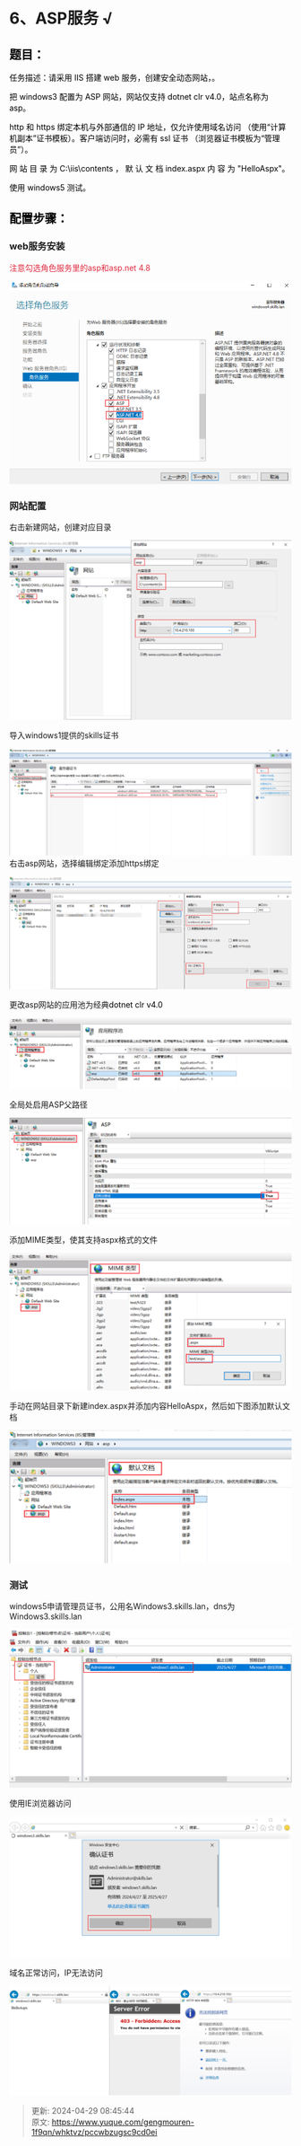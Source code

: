 # 6、ASP服务 √

## **<font style="color:rgb(0,0,0);">题目：</font>**
<font style="color:rgb(0,0,0);">任务描述：请采用 IIS 搭建 web 服务，创建安全动态网站，。 </font>

<font style="color:rgb(0,0,0);">把 windows3 配置为 ASP 网站，网站仅支持 dotnet clr v4.0，站点名称为 asp。 </font>

<font style="color:rgb(0,0,0);">http 和 https 绑定本机与外部通信的 IP 地址，仅允许使用域名访问 （使用“计算机副本”证书模板）。客户端访问时，必需有 ssl 证书 （浏览器证书模板为“管理员”）。 </font>

<font style="color:rgb(0,0,0);">网 站 目 录 为 C:\iis\contents ， 默 认 文 档 index.aspx 内 容 为 "HelloAspx"。 </font>

<font style="color:rgb(0,0,0);">使用 windows5 测试。</font>

## <font style="color:rgb(0,0,0);">配置步骤：</font>
### web服务安装
<font style="color:#DF2A3F;">注意勾选角色服务里的asp和asp.net 4.8</font>

![1714272895324-235e16fd-48ec-4d0f-b0a9-f15542b60d54.png](./img/_-ZEKwHeFJ9mpBof/1714272895324-235e16fd-48ec-4d0f-b0a9-f15542b60d54-824907.png)

### 网站配置
右击新建网站，创建对应目录

![1714273294337-eb5c7227-6bf8-4f57-a0fc-3617b29e14fd.png](./img/_-ZEKwHeFJ9mpBof/1714273294337-eb5c7227-6bf8-4f57-a0fc-3617b29e14fd-149837.png)

导入windows1提供的skills证书

![1714274165657-7a2051b1-1b36-4e8b-8f1f-c98aebf06b1c.png](./img/_-ZEKwHeFJ9mpBof/1714274165657-7a2051b1-1b36-4e8b-8f1f-c98aebf06b1c-822363.png)右击asp网站，选择编辑绑定添加https绑定

![1714273994164-706a6ce2-e32c-4f13-84fc-421f24ba7e40.png](./img/_-ZEKwHeFJ9mpBof/1714273994164-706a6ce2-e32c-4f13-84fc-421f24ba7e40-224275.png)

更改asp网站的应用池为经典<font style="color:rgb(0,0,0);">dotnet clr v4.0</font>

![1698241425514-7ede6f86-dcb1-45f1-8f78-2010bb140079.png](./img/_-ZEKwHeFJ9mpBof/1698241425514-7ede6f86-dcb1-45f1-8f78-2010bb140079-085200.png)

全局处启用ASP父路径

![1698241354067-f9f66142-67d4-45a8-8ffd-f2e298359d96.png](./img/_-ZEKwHeFJ9mpBof/1698241354067-f9f66142-67d4-45a8-8ffd-f2e298359d96-713172.png)

添加MIME类型，使其支持aspx格式的文件

![1698242066273-4482f19d-2626-4c10-b58a-97fafbe100d1.png](./img/_-ZEKwHeFJ9mpBof/1698242066273-4482f19d-2626-4c10-b58a-97fafbe100d1-061225.png)

手动在网站目录下新建index.aspx并添加内容HelloAspx，然后如下图添加默认文档

![1698242315028-f1aaac82-f01c-4fad-bdbd-2eb4ec2704c3.png](./img/_-ZEKwHeFJ9mpBof/1698242315028-f1aaac82-f01c-4fad-bdbd-2eb4ec2704c3-938033.png)

### 测试
windows5申请管理员证书，公用名Windows3.skills.lan，dns为Windows3.skills.lan

![1714221675124-61d831f7-176b-4014-9ab7-41bf53edf0f7.png](./img/_-ZEKwHeFJ9mpBof/1714221675124-61d831f7-176b-4014-9ab7-41bf53edf0f7-312257.png)

使用IE浏览器访问

![1714273579285-b4598875-404a-4c60-ab7a-123f39847549.png](./img/_-ZEKwHeFJ9mpBof/1714273579285-b4598875-404a-4c60-ab7a-123f39847549-943429.png)

域名正常访问，IP无法访问

![1714273714350-1c3a821b-8b46-41af-811e-a8c2cd25242a.png](./img/_-ZEKwHeFJ9mpBof/1714273714350-1c3a821b-8b46-41af-811e-a8c2cd25242a-515643.png)



> 更新: 2024-04-29 08:45:44  
> 原文: <https://www.yuque.com/gengmouren-1f9qn/whktvz/pccwbzugsc9cd0ei>